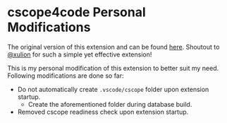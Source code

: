 # cscope4code Personal Modifications

The original version of this extension and can be found [here](https://github.com/xulion/scope4code). Shoutout to [@xulion](https://github.com/xulion) for such a simple yet effective extension!

This is my personal modification of this extension to better suit my need. Following modifications are done so far:

- Do not automatically create `.vscode/cscope` folder upon extension startup.
  - Create the aforementioned folder during database build.
- Removed cscope readiness check upon extension startup.

